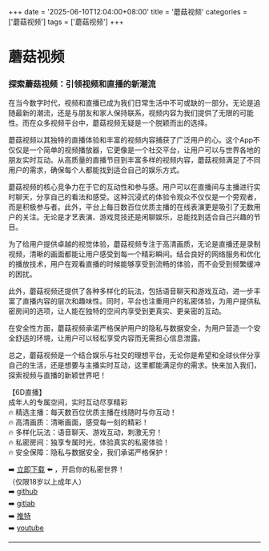 +++
date = '2025-06-10T12:04:00+08:00'
title = '蘑菇视频'
categories = ['蘑菇视频']
tags = ['蘑菇视频']
+++

# 蘑菇视频

### 探索蘑菇视频：引领视频和直播的新潮流

在当今数字时代，视频和直播已成为我们日常生活中不可或缺的一部分。无论是追随最新的潮流，还是与朋友和家人保持联系，视频内容为我们提供了无限的可能性。而在众多视频平台中，蘑菇视频无疑是一个脱颖而出的选择。

蘑菇视频以其独特的直播体验和丰富的视频内容捕获了广泛用户的心。这个App不仅仅是一个简单的视频播放器，它更像是一个社交平台，让用户可以与世界各地的朋友实时互动。从高质量的直播节目到丰富多样的视频内容，蘑菇视频满足了不同用户的需求，确保每个人都能找到适合自己的娱乐方式。

蘑菇视频的核心竞争力在于它的互动性和参与感。用户可以在直播间与主播进行实时聊天，分享自己的看法和感受。这种沉浸式的体验令观众不仅仅是一个旁观者，而是积极参与者。此外，平台上每日数百位优质主播的在线表演更是吸引了无数用户的关注。无论是才艺表演、游戏竞技还是闲聊娱乐，总能找到适合自己兴趣的节目。

为了给用户提供卓越的视觉体验，蘑菇视频专注于高清画质，无论是直播还是录制视频，清晰的画面都能让用户感受到每一个精彩瞬间。结合良好的网络服务和优化的播放技术，用户在观看直播的时候能够享受到流畅的体验，而不会受到频繁缓冲的困扰。

此外，蘑菇视频还提供了各种多样化的玩法，包括语音聊天和游戏互动，进一步丰富了直播内容的层次和趣味性。同时，平台也注重用户的私密体验，为用户提供私密房间的选项，让人能在独特的空间内享受到更真实、更亲密的互动。

在安全性方面，蘑菇视频承诺严格保护用户的隐私与数据安全，为用户营造一个安全舒适的环境，让用户可以轻松享受内容而无需担心信息泄露。

总之，蘑菇视频是一个结合娱乐与社交的理想平台，无论你是希望和全球伙伴分享自己的生活，还是想要与主播实时互动，这里都能满足你的需求。快来加入我们，探索视频与直播的新颖世界吧！

【6D直播】  
成年人的专属空间，实时互动尽享精彩  
🔥 精选主播：每天数百位优质主播在线随时与你互动！  
🔥 高清画质：清晰画面，感受每一刻的精彩！  
🔥 多样化玩法：语音聊天、游戏互动，刺激无穷！  
🔥 私密房间：独享专属时光，体验真实的私密体验！  
🔥 安全保障：隐私与数据安全，我们承诺严格保护！  

➡️ [立即下载](https://down123.s3.ap-east-1.amazonaws.com/down/down.html?channelCode=blog) ⬅️ ，开启你的私密世界！  
（仅限18岁以上成年人）  
➡️ [github](https://aldult-live.github.io/)  
➡️ [gitlab](https://seo-09598d.gitlab.io/)  
➡️ [推特](https://x.com/wegame33)  
➡️ [youtube](https://www.youtube.com/@6Dlive)  

---
